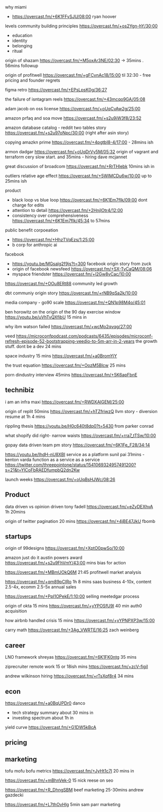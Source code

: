 why miami
- https://overcast.fm/+6K1FFySJU/08:00 ryan hoover

levels community building principles https://overcast.fm/+os2Ygn-hY/30:00
- education
- identity
- belonging
- ritual 

origin of shazam https://overcast.fm/+M5oxAr3NE/02:30 -> 35mins .  56mins followup

origin of profitwell https://overcast.fm/+gFCvnAc18/15:00 til 32:30 - free pricing and founder regrets 

figma retro https://overcast.fm/+EPsLpsK0g/36:27

the failure of isntagram reels
https://overcast.fm/+43mcqo9GA/05:08

adam jacob on oss license https://overcast.fm/+oUqCvAw2g/25:00

amazon prfaq and soa move https://overcast.fm/+s2u9iW3f8/23:52

amazon database catalog - reddit two tables story https://overcast.fm/+s2u97oNpc/30:00 (right after asin story)

copying amazkn prime https://overcast.fm/+4pgtbI8-4/17:00 - 28mins ish

armon dadgar https://overcast.fm/+oUqDrVy5M/05:32 origin of vagrant and terraform cery slow start. and 35mins - hiring dave mcjannet

great discussion of broadcom
https://overcast.fm/+RrTHlebk 10mins ish in


outliers relative age effect
https://overcast.fm/+5WIMCDu6w/10:00 up to 25mins ish

product
- black loop vs blue loop https://overcast.fm/+6K1Em7fIk/09:00 dont charge for edits
- attention to detail https://overcast.fm/+2HnjIOtr4/12:00
- consistency over comprehensiveness https://overcast.fm/+6K1Em7fIk/45:34 to 57mins


public benefit corpoeation
- https://overcast.fm/+HhzTVqEzs/1:25:00
- b corp for anthropic ai


facebook
- https://youtu.be/MGsalg2f9js?t=300 facebook origin story from zuck
- origin of facebook newsfeed https://overcast.fm/+SX-TvCaQM/08:06
- myspace friendster https://overcast.fm/+l2Gw8vCac/10:00

https://overcast.fm/+OOu8ERt88 community led growth

dbt communiy origin story
https://overcast.fm/+rNB9qSa2k/10:00

media company - go90 scale https://overcast.fm/+QN1p98M4o/45:01


ben horowitz on the origin of the 90 day exercise window
https://youtu.be/uVhTvQXfibU 15 mins in



why ibm watson failed https://overcast.fm/+wcMo2qvqg/27:00


veed https://microconfpodcast.com/podcasts/6435/episodes/microconf-refresh-episode-52-bootstrapping-veedio-to-5m-arr-in-2-years the growth stuff. dont be a dev 24 mins


space industry 15 mins https://overcast.fm/+a0BromYiY

the trust equation https://overcast.fm/+OozM5Blcw 25 mins 

porn dindustry interview 45mins https://overcast.fm/+5K6apFbnE



## technibiz


i am an infra maxi https://overcast.fm/+RWDXAIGEM/25:00


origin of replit 50mins https://overcast.fm/+hTZfriwzQ llvm story - diversion resume at 1h 4 mins


rippling thesis https://youtu.be/H0c640t8dp0?t=5430 from parker conrad

what shopify did right- narrow waists https://overcast.fm/+rra7_tTSw/10:00

gopay data driven team pm story https://overcast.fm/+6K1Fe_F28/34:14


https://youtu.be/IhdH-nU8XBI service as a platform sunil pai 31mins - 
kenton varda function as a service as a service
https://twitter.com/threepointone/status/1541069324957491200?s=21&t=YlCoFbRAEDfumpbQ2dn2Kw

launch weeks https://overcast.fm/+oUqBsHJWc/08:26

## Product


data driven vs opinion driven tony fadell https://overcast.fm/+eZyDEXhvA 1h 20mins


origin of twitter pagination  20 mins https://overcast.fm/+4jBE47JkU fbomb

## startups

origin of 99designs https://overcast.fm/+XptO0pwSo/10:00

amazon just do it austin powers award https://overcast.fm/+s2u9FhVmY/43:00 mins bias for action

https://overcast.fm/+MBmUOkQ6M 21:45 profitwell market analysis

https://overcast.fm/+qm89pCIRo 1h 8 mins saas business 4-10x, content 2.5-4x, ecomm 2.5-5x annual sales

https://overcast.fm/+PpI1OPekE/1:10:00 selling meetedgar process

origin of okta 15 mins https://overcast.fm/+yYPOSfU9I 40 min auth0 acquisition

how airbnb handled crisis 15 mins https://overcast.fm/+yYPNPXP3w/15:00

carry math https://overcast.fm/+3Ag_VWRTE/16:25 zach weinberg

## career

LNO framework shreyas https://overcast.fm/+6K1FK0ntg 35 mins


ziprecruiter remote work 15 or 18ish mins https://overcast.fm/+zcV-figiI


andrew wilkinson hiring https://overcast.fm/+rTsXqf8r4 34 mins

## econ


https://overcast.fm/+a0BqUPDr0 danco
- tech strategy summary about 30 mins in
- investing spectrum about 1h in


yield curve 
https://overcast.fm/+G1DW5kBcA


## pricing

## marketing

tofu mofu bofu metrics https://overcast.fm/+JyHt1c7I 20 mins in

https://overcast.fm/+mBhnVek-0 15 nick reese on seo

https://overcast.fm/+R_DhngSBM beef marketing 25-30mins andrew gazdecki

https://overcast.fm/+L7thOvHlg 5min sam parr marketing

